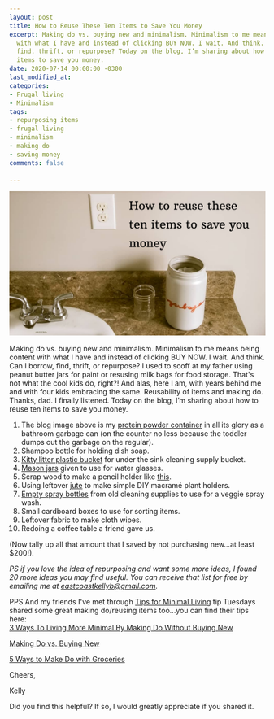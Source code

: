 ```yaml
---
layout: post
title: How to Reuse These Ten Items to Save You Money
excerpt: Making do vs. buying new and minimalism. Minimalism to me means being content
  with what I have and instead of clicking BUY NOW. I wait. And think. Can I borrow,
  find, thrift, or repurpose? Today on the blog, I’m sharing about how to reuse ten
  items to save you money.
date: 2020-07-14 00:00:00 -0300
last_modified_at: 
categories:
- Frugal living
- Minimalism
tags:
- repurposing items
- frugal living
- minimalism
- making do
- saving money
comments: false

---
```

![Image of a protein powder garbage can.](/assets/img/20200714_133819_0000.png "sinkpicture")

Making do vs. buying new and minimalism. Minimalism to me means being content with what I have and instead of clicking BUY NOW. I wait. And think. Can I borrow, find, thrift, or repurpose? I used to scoff at my father using peanut butter jars for paint or resusing milk bags for food storage. That's not what the cool kids do, right?! And alas, here I am, with years behind me and with four kids embracing the same. Reusability of items and making do. Thanks, dad. I finally listened. Today on the blog, I’m sharing about how to reuse ten items to save you money.

 1. The blog image above is my [protein powder container](https://amzn.to/2WjQBHt) in all its glory as a bathroom garbage can (on the counter no less because the toddler dumps out the garbage on the regular).
 2. Shampoo bottle for holding dish soap.
 3. [Kitty litter plastic bucket](https://amzn.to/3h1CvTk) for under the sink cleaning supply bucket.
 4. [Mason jars](https://amzn.to/3esjmZ0) given to use for water glasses.
 5. Scrap wood to make a pencil holder like [this](https://amzn.to/2Oq0gbq).
 6. Using leftover [jute](https://amzn.to/3071UEd) to make simple DIY macramé plant holders.
 7. [Empty spray bottles](https://amzn.to/3etWBDG) from old cleaning supplies to use for a veggie spray wash.
 8. Small cardboard boxes to use for sorting items.
 9. Leftover fabric to make cloth wipes.
10. Redoing a coffee table a friend gave us.

(Now tally up all that amount that I saved by not purchasing new...at least $200!).

_PS if you love the idea of repurposing and want some more ideas, I found 20 more ideas you may find useful. You can receive that list for free by emailing me at_ [_eastcoastkellyb@gmail.com_](mailto:eastcoastkellyb@gmail.com)_._

PPS And my friends I've met through [Tips for Minimal Living](www.instagram.com/tipsforminimalliving) tip Tuesdays shared some great making do/reusing items too...you can find their tips here:  
[3 Ways To Living More Minimal By Making Do Without Buying New](https://mamabearwooten.com/3-ways-to-living-more-minimal-by-making-do-without-buying-new/)

[Making Do vs. Buying New](https://www.dailymomliving.com/blog/making-due-vs-buying-new)

[5 Ways to Make Do with Groceries](https://www.envision31.com/hope/5waystomakedowithgroceries)

Cheers,

Kelly

Did you find this helpful? If so, I would greatly appreciate if you shared it.